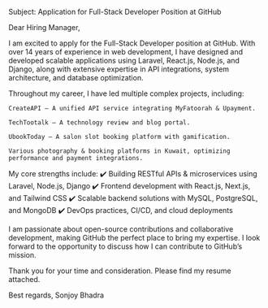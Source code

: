 Subject: Application for Full-Stack Developer Position at GitHub

Dear Hiring Manager,

I am excited to apply for the Full-Stack Developer position at GitHub. With over 14 years of experience in web development, I have designed and developed scalable applications using Laravel, React.js, Node.js, and Django, along with extensive expertise in API integrations, system architecture, and database optimization.

Throughout my career, I have led multiple complex projects, including:

    CreateAPI – A unified API service integrating MyFatoorah & Upayment.

    TechTootalk – A technology review and blog portal.

    UbookToday – A salon slot booking platform with gamification.

    Various photography & booking platforms in Kuwait, optimizing performance and payment integrations.

My core strengths include:
✔️ Building RESTful APIs & microservices using Laravel, Node.js, Django
✔️ Frontend development with React.js, Next.js, and Tailwind CSS
✔️ Scalable backend solutions with MySQL, PostgreSQL, and MongoDB
✔️ DevOps practices, CI/CD, and cloud deployments

I am passionate about open-source contributions and collaborative development, making GitHub the perfect place to bring my expertise. I look forward to the opportunity to discuss how I can contribute to GitHub’s mission.

Thank you for your time and consideration. Please find my resume attached.

Best regards,
Sonjoy Bhadra
